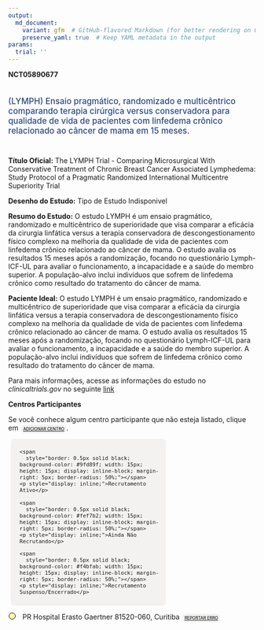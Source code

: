 ```yaml
---
output: 
  md_document:
    variant: gfm  # GitHub-flavored Markdown (for better rendering on GitHub)
    preserve_yaml: true  # Keep YAML metadata in the output
params:
  trial: ''
---
```


**NCT05890677**

<div style="padding: 5px 5px 5px 0px; font-size: 1.20em; font-weight: 500; color: #2E4A7F; text-align: left; margin-bottom: 20px">

(LYMPH) Ensaio pragmático, randomizado e multicêntrico comparando
terapia cirúrgica versus conservadora para qualidade de vida de
pacientes com linfedema crônico relacionado ao câncer de mama em 15
meses.

</div>

**Título Oficial:** The LYMPH Trial - Comparing Microsurgical With
Conservative Treatment of Chronic Breast Cancer Associated Lymphedema:
Study Protocol of a Pragmatic Randomized International Multicentre
Superiority Trial

**Desenho do Estudo:** Tipo de Estudo Indisponivel

**Resumo do Estudo:** O estudo LYMPH é um ensaio pragmático, randomizado
e multicêntrico de superioridade que visa comparar a eficácia da
cirurgia linfática versus a terapia conservadora de descongestionamento
físico complexo na melhoria da qualidade de vida de pacientes com
linfedema crônico relacionado ao câncer de mama. O estudo avalia os
resultados 15 meses após a randomização, focando no questionário
Lymph-ICF-UL para avaliar o funcionamento, a incapacidade e a saúde do
membro superior. A população-alvo inclui indivíduos que sofrem de
linfedema crônico como resultado do tratamento do câncer de mama.

**Paciente Ideal:** O estudo LYMPH é um ensaio pragmático, randomizado e
multicêntrico de superioridade que visa comparar a eficácia da cirurgia
linfática versus a terapia conservadora de descongestionamento físico
complexo na melhoria da qualidade de vida de pacientes com linfedema
crônico relacionado ao câncer de mama. O estudo avalia os resultados 15
meses após a randomização, focando no questionário Lymph-ICF-UL para
avaliar o funcionamento, a incapacidade e a saúde do membro superior. A
população-alvo inclui indivíduos que sofrem de linfedema crônico como
resultado do tratamento do câncer de mama.

Para mais informações, acesse as informações do estudo no
*clinicaltrials.gov* no seguinte
[link](https://clinicaltrials.gov/ct2/show/NCT05890677)

**Centros Participantes**

Se você conhece algum centro participante que não esteja listado, clique
em
<span style="color: #2E4A7F; margin-left: 2px; padding: 4px; background-color: #f3f2f1; border-radius: 8px; font-weight: 500; font-size: 0.6em"><a
href="https://flazar.shinyapps.io/formsapp?study_nct_id=NCT05890677&amp;location_id=N%2FA&amp;location_full_name=N%2FA&amp;form_type=Adicionar%20Centro"
target="_blank">ADICIONAR CENTRO</a></span>.

<div style="margin-bottom: 8px; margin-left: 5px; padding: 8px; max-width: 300px; background-color: #f3f2f1; border-radius: 8px; font-size: 0.9em">

<div style="margin-left: 10px;">

    <span 
      style="border: 0.5px solid black; background-color: #9fd89f; width: 15px; height: 15px; display: inline-block; margin-right: 5px; border-radius: 50%;"></span>
    <p style="display: inline;">Recrutamento Ativo</p>

</div>

<div style="margin-left: 10px;">

    <span 
      style="border: 0.5px solid black; background-color: #fef7b2; width: 15px; height: 15px; display: inline-block; margin-right: 5px; border-radius: 50%;"></span>
    <p style="display: inline;">Ainda Não Recrutando</p>

</div>

<div style="margin-left: 10px;">

    <span 
      style="border: 0.5px solid black; background-color: #f4bfab; width: 15px; height: 15px; display: inline-block; margin-right: 5px; border-radius: 50%;"></span>
    <p style="display: inline;">Recrutamento Suspenso/Encerrado</p>

</div>

</div>

<div style="margin: 1px;">

<span style="border: 0.5px solid black; display: inline-block; width: 12px; height: 12px; border-radius: 50%; margin-right: 10px; padding-bottom: 0px; background-color: #fef7b2;"></span>
PR Hospital Erasto Gaertner 81520-060, Curitiba
<span style="color: #2E4A7F; margin-left: 2px; padding: 4px; background-color: #f3f2f1; border-radius: 8px; font-weight: 500; font-size: 0.6em"><a
href="https://flazar.shinyapps.io/formsapp?study_nct_id=NCT05890677&amp;location_id=HOSPITALERASTOGAERTNERPARANACURITIBA80730001BRAZIL&amp;location_full_name=Hospital%20Erasto%20Gaertner%2C%2081520-060%2C%20Curitiba&amp;form_type=Reportar%20Erro"
target="_blank">REPORTAR ERRO</a></span>

</div>
